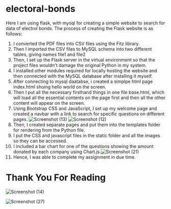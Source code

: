 # electoral-bonds
Here I am using flask, with mysql for creating a simple website to search for data of electrol bonds.
The process of creating the Flask website is as follows:
1) I converted the PDF files into CSV files using the Fitz library.
2) Then I imported the CSV files to MySQL schema into two different tables, giving names file1 and file2
3) Then, I set up the Flask server in the virtual environment so that the project files wouldn't damage the original Python in my system.
4) I installed other modules required for locally hosting the website and then connected with the MySQL database after installing it myself.
5) After connecting to mysql daatabse, i created a simplpe html page index.html shoing hello world on the screen.
6)  Then I put all the necessary firsthand things in one file base.html, which will load all the essential contents on the page first and then all the other content will appear on the screen.
7)  Using Bootstrap CSS and JavaScript, I set up my welcome page and created a navbar with a link to search for specific questions on different pages.
  ![Screenshot (13)](https://github.com/PrajasKulkarni/electrol-bonds/assets/143334158/8df04884-f6b5-4330-88d5-faa1538fe259)
![Screenshot (12)](https://github.com/PrajasKulkarni/electrol-bonds/assets/143334158/0de8a83f-dcb1-42e4-967e-21ed7d0251e8)
9) Then, I created separate pages and put them into the templates folder for rendering from the Python file.
10) I put the CSS and javascript files in the static folder and all the images so they can be accessed.
11) I included a bar chart for one of the questions showing the amount donated by each company using Chart.js.![Screenshot (21)](https://github.com/PrajasKulkarni/electrol-bonds/assets/143334158/2db02048-b771-457b-8629-7f6e373f43c2)
12) Hence, I was able to complete my assignment in due time.
# Thank You For Reading




![Screenshot (14)](https://github.com/PrajasKulkarni/electrol-bonds/assets/143334158/a2269f5c-dd36-415d-8beb-591f812ce15c)

![Screenshot (27)](https://github.com/PrajasKulkarni/electrol-bonds/assets/143334158/3c808fa9-e42b-49d5-ad38-68ca381cee26)
